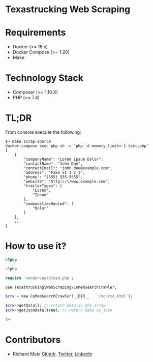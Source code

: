 Texastrucking Web Scraping
==========================

Requirements
============

- Docker (>= 18.x)
- Docker Compose (>= 1.20)
- Make

Technology Stack
================
- Composer (>= 1.10.X)
- PHP (>= 7.4)

TL;DR
=====
From console execute the following:
```
$~ make scrap-source
docker-compose exec php sh -c 'php -d memory_limit=-1 test.php'
[
    {
        "companyName": "Lorem Ipsum Dolor",
        "contactName": "John Doe",
        "contactEmail": "john.doe@example.com",
        "address": "Fake St 1 2 3",
        "phone": "(555) 555-5555",
        "website": "http:\/\/www.example.com",
        "trailerTypes": [
            "Lorem",
            "Ipsum"
        ],
        "commoditiesHauled": [
            "Dolor"
        ]
    },
    ...
]
```

How to use it?
==============

```php
<?php

<?php

require 'vendor/autoload.php';

use Texastrucking\WebScraping\CoMemSearchCrawler;

$crw = new CoMemSearchCrawler(__DIR__ . '/source.html');

$crw->getData(); // return data as php array
$crw->getJsonData(true); // return data as json

?>
```

Contributors
============

- Richard Melo [Github](https://github.com/allucardster), [Twitter](https://twitter.com/allucardster), [Linkedin](https://www.linkedin.com/in/richardmelo)
